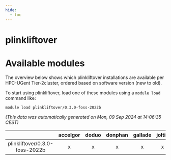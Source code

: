 ```yaml
---
hide:
  - toc
---
```


plinkliftover
=============

# Available modules


The overview below shows which plinkliftover installations are available per HPC-UGent Tier-2cluster, ordered based on software version (new to old).

To start using plinkliftover, load one of these modules using a `module load` command like:

```shell
module load plinkliftover/0.3.0-foss-2022b
```

*(This data was automatically generated on Mon, 09 Sep 2024 at 14:06:35 CEST)*  

| |accelgor|doduo|donphan|gallade|joltik|shinx|skitty|
| :---: | :---: | :---: | :---: | :---: | :---: | :---: | :---: |
|plinkliftover/0.3.0-foss-2022b|x|x|x|x|x|x|x|
